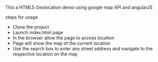 This a HTML5 Geolocation demo using google map API and angularJS

steps for usage 
- Clone the project 
- Launch index.html page
- In the browser allow the page to access location
- Page will show the map of the current location
- Use the search box to enter any street address and navigate to the respective location on the map
